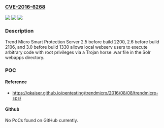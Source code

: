 ### [CVE-2016-6268](https://cve.mitre.org/cgi-bin/cvename.cgi?name=CVE-2016-6268)
![](https://img.shields.io/static/v1?label=Product&message=n%2Fa&color=blue)
![](https://img.shields.io/static/v1?label=Version&message=n%2Fa&color=blue)
![](https://img.shields.io/static/v1?label=Vulnerability&message=n%2Fa&color=brighgreen)

### Description

Trend Micro Smart Protection Server 2.5 before build 2200, 2.6 before build 2106, and 3.0 before build 1330 allows local webserv users to execute arbitrary code with root privileges via a Trojan horse .war file in the Solr webapps directory.

### POC

#### Reference
- https://qkaiser.github.io/pentesting/trendmicro/2016/08/08/trendmicro-sps/

#### Github
No PoCs found on GitHub currently.


